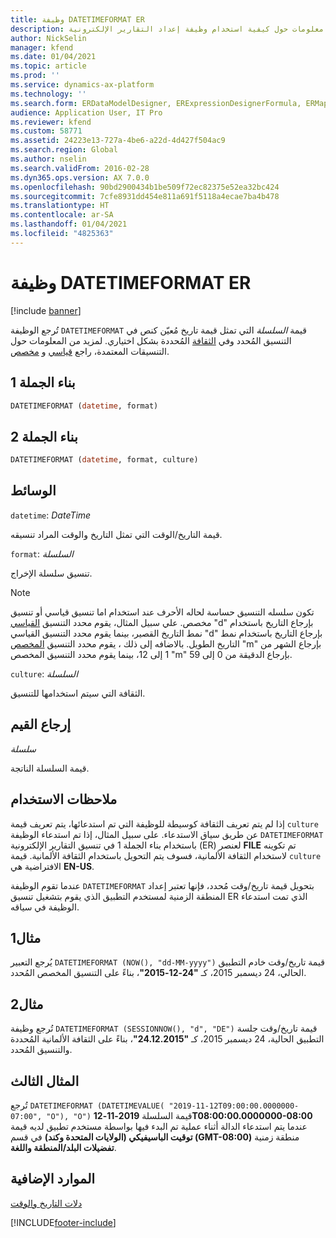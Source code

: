 ```yaml
---
title: وظيفة DATETIMEFORMAT ER
description: يوفر هذا الموضوع معلومات حول كيفية استخدام وظيفة إعداد التقارير الإلكترونية DATETIMEFORMAT (ER).
author: NickSelin
manager: kfend
ms.date: 01/04/2021
ms.topic: article
ms.prod: ''
ms.service: dynamics-ax-platform
ms.technology: ''
ms.search.form: ERDataModelDesigner, ERExpressionDesignerFormula, ERMappedFormatDesigner, ERModelMappingDesigner
audience: Application User, IT Pro
ms.reviewer: kfend
ms.custom: 58771
ms.assetid: 24223e13-727a-4be6-a22d-4d427f504ac9
ms.search.region: Global
ms.author: nselin
ms.search.validFrom: 2016-02-28
ms.dyn365.ops.version: AX 7.0.0
ms.openlocfilehash: 90bd2900434b1be509f72ec82375e52ea32bc424
ms.sourcegitcommit: 7cfe8931dd454e811a691f5118a4ecae7ba4b478
ms.translationtype: HT
ms.contentlocale: ar-SA
ms.lasthandoff: 01/04/2021
ms.locfileid: "4825363"
---
```

# <a name="datetimeformat-er-function"></a>وظيفة DATETIMEFORMAT ER

[!include [banner](../includes/banner.md)]

تُرجع الوظيفة `DATETIMEFORMAT` قيمة *السلسلة* التي تمثل قيمة تاريخ مُعيّن كنص في التنسيق المُحدد وفي [الثقافة](https://docs.microsoft.com/bingmaps/rest-services/common-parameters-and-types/supported-culture-codes) المُحددة بشكل اختياري. لمزيد من المعلومات حول التنسيقات المعتمدة، راجع [قياسي](https://msdn.microsoft.com/library/az4se3k1(v=vs.110).aspx) و [مخصص](https://msdn.microsoft.com/library/8kb3ddd4(v=vs.110).aspx).

## <a name="syntax-1"></a>بناء الجملة 1

```vb
DATETIMEFORMAT (datetime, format)
```

## <a name="syntax-2"></a>بناء الجملة 2

```vb
DATETIMEFORMAT (datetime, format, culture)
```

## <a name="arguments"></a>الوسائط

`datetime`: *DateTime*

قيمة التاريخ/الوقت التي تمثل التاريخ والوقت المراد تنسيقه.

`format`: *السلسلة*

تنسيق سلسلة الإخراج.

> [!NOTE]
> تكون سلسله التنسيق حساسة لحاله الأحرف عند استخدام اما تنسيق قياسي أو تنسيق مخصص. علي سبيل المثال، يقوم محدد التنسيق [القياسي](https://msdn.microsoft.com/library/az4se3k1(v=vs.110).aspx) "d" بإرجاع التاريخ باستخدام نمط التاريخ القصير، بينما يقوم محدد التنسيق القياسي "d" بإرجاع التاريخ باستخدام نمط التاريخ الطويل. بالاضافه إلى ذلك ، يقوم محدد التنسيق [المخصص](https://msdn.microsoft.com/library/8kb3ddd4(v=vs.110).aspx) "m" بإرجاع الشهر من 1 إلى 12، بينما يقوم محدد التنسيق المخصص "m" بإرجاع الدقيقة من 0 إلى 59.

`culture`: *السلسلة*

الثقافة التي سيتم استخدامها للتنسيق.

## <a name="return-values"></a>إرجاع القيم

*سلسلة*

قيمة السلسلة الناتجة.

## <a name="usage-notes"></a>ملاحظات الاستخدام

إذا لم يتم تعريف الثقافة كوسيطة للوظيفة التي تم استدعائها، يتم تعريف قيمة `culture` عن طريق سياق الاستدعاء. على سبيل المثال، إذا تم استدعاء الوظيفة `DATETIMEFORMAT` باستخدام بناء الجملة 1 في تنسيق التقارير الإلكترونية (ER) لعنصر **FILE** تم تكوينه لاستخدام الثقافة الألمانية، فسوف يتم التحويل باستخدام الثقافة الألمانية. قيمة `culture` الافتراضية هي **EN-US**.

عندما تقوم الوظيفة `DATETIMEFORMAT` بتحويل قيمة تاريخ/وقت مُحدد، فإنها تعتبر إعداد المنطقة الزمنية لمستخدم التطبيق الذي يقوم بتشغيل تنسيق ER الذي تمت استدعاء الوظيفة في سياقه.

## <a name="example-1"></a>مثال1

يُرجع التعبير `DATETIMEFORMAT (NOW(), "dd-MM-yyyy")` قيمة تاريخ/وقت خادم التطبيق الحالي، 24 ديسمبر 2015، كـ **"24-12-2015"**، بناءً على التنسيق المخصص المُحدد.

## <a name="example-2"></a>مثال2

تُرجع وظيفة `DATETIMEFORMAT (SESSIONNOW(), "d", "DE")` قيمة تاريخ/وقت جلسة التطبيق الحالية، 24 ديسمبر 2015، كـ **"24.12.2015"**، بناءً على الثقافة الألمانية المُحددة والتنسيق المُحدد. 

## <a name="example-3"></a>المثال الثالث

تُرجع  `DATETIMEFORMAT (DATETIMEVALUE( "2019-11-12T09:00:00.0000000-07:00", "O"), "O")` قيمة السلسلة **2019-11-12T08:00:00.0000000-08:00** عندما يتم استدعاء الدالة أثناء عملية تم البدء فيها بواسطة مستخدم تطبيق لديه قيمة منطقة زمنية **‏‏‫(GMT-08:00) توقيت الباسيفيكي (الولايات المتحدة وكند)‬‬** في قسم **تفضيلات البلد/المنطقة واللغة‬**.

## <a name="additional-resources"></a>الموارد الإضافية

[دلات التاريخ والوقت](er-functions-category-datetime.md)


[!INCLUDE[footer-include](../../../includes/footer-banner.md)]
